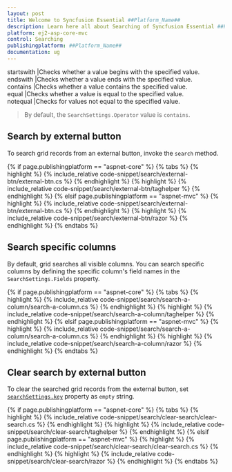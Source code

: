 ```yaml
---
layout: post
title: Welcome to Syncfusion Essential ##Platform_Name##
description: Learn here all about Searching of Syncfusion Essential ##Platform_Name## widgets based on HTML5 and jQuery.
platform: ej2-asp-core-mvc
control: Searching
publishingplatform: ##Platform_Name##
documentation: ug
---
```


startswith |Checks whether a value begins with the specified value.
endswith |Checks whether a value ends with the specified value.
contains |Checks whether a value contains the specified value.
equal |Checks whether a value is equal to the specified value.
notequal |Checks for values not equal to the specified value.

> By default, the `SearchSettings.Operator` value is `contains`.

## Search by external button

To search grid records from an external button, invoke the `search` method.

{% if page.publishingplatform == "aspnet-core" %}
{% tabs %}
{% highlight %}
{% include_relative code-snippet/search/external-btn/external-btn.cs %}
{% endhighlight %}
{% highlight %}
{% include_relative code-snippet/search/external-btn/taghelper %}
{% endhighlight %}
{% elsif page.publishingplatform == "aspnet-mvc" %}
{% highlight %} {% include_relative code-snippet/search/external-btn/external-btn.cs %}
{% endhighlight %}
{% highlight %}
{% include_relative code-snippet/search/external-btn/razor %}
{% endhighlight %}
{% endtabs %}



## Search specific columns

By default, grid searches all visible columns. You can search specific columns by defining the specific column's field names in the `SearchSettings.Fields` property.

{% if page.publishingplatform == "aspnet-core" %}
{% tabs %}
{% highlight %}
{% include_relative code-snippet/search/search-a-column/search-a-column.cs %}
{% endhighlight %}
{% highlight %}
{% include_relative code-snippet/search/search-a-column/taghelper %}
{% endhighlight %}
{% elsif page.publishingplatform == "aspnet-mvc" %}
{% highlight %} {% include_relative code-snippet/search/search-a-column/search-a-column.cs %}
{% endhighlight %}
{% highlight %}
{% include_relative code-snippet/search/search-a-column/razor %}
{% endhighlight %}
{% endtabs %}



## Clear search by external button

To clear the searched grid records from the external button, set [`searchSettings.key`](./api-searchSettings.html#key-string) property as `empty` string.

{% if page.publishingplatform == "aspnet-core" %}
{% tabs %}
{% highlight %}
{% include_relative code-snippet/search/clear-search/clear-search.cs %}
{% endhighlight %}
{% highlight %}
{% include_relative code-snippet/search/clear-search/taghelper %}
{% endhighlight %}
{% elsif page.publishingplatform == "aspnet-mvc" %}
{% highlight %} {% include_relative code-snippet/search/clear-search/clear-search.cs %}
{% endhighlight %}
{% highlight %}
{% include_relative code-snippet/search/clear-search/razor %}
{% endhighlight %}
{% endtabs %}


